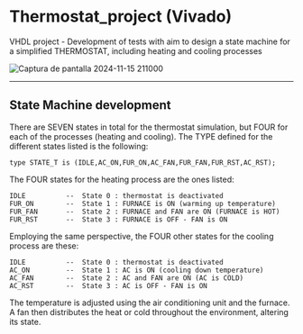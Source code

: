 # Thermostat_project (Vivado)
VHDL project - Development of tests with aim to design a state machine for a simplified THERMOSTAT, including heating and cooling processes

![Captura de pantalla 2024-11-15 211000](https://github.com/user-attachments/assets/f0f3f1fe-7bea-4f31-a80a-b0fdde7aca16)

-------------------------------------------------------------------------------------------------------------------------------------------

##  State Machine development

There are SEVEN states in total for the thermostat simulation, but FOUR for each of the processes (heating and cooling). The TYPE defined for the different states listed is the following:

`type STATE_T is (IDLE,AC_ON,FUR_ON,AC_FAN,FUR_FAN,FUR_RST,AC_RST);`

The FOUR states for the heating process are the ones listed:

```
IDLE          --  State 0 : thermostat is deactivated
FUR_ON        --  State 1 : FURNACE is ON (warming up temperature)
FUR_FAN       --  State 2 : FURNACE and FAN are ON (FURNACE is HOT)
FUR_RST       --  State 3 : FURNACE is OFF - FAN is ON
```

Employing the same perspective, the FOUR other states for the cooling process are these:

```
IDLE          --  State 0 : thermostat is deactivated
AC_ON         --  State 1 : AC is ON (cooling down temperature)
AC_FAN        --  State 2 : AC and FAN are ON (AC is COLD)
AC_RST        --  State 3 : AC is OFF - FAN is ON
```
The temperature is adjusted using the air conditioning unit and the furnace. A fan then distributes the heat or cold throughout the environment, altering its state.
